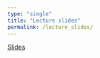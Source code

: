```yaml
---
type: "single"
title: "Lecture slides"
permalink: /lecture_slides/
---
```


[Slides](https://raw.githubusercontent.com/wletsou/bioinformatics/master/docs/Lecture%2Bslides.pdf)

